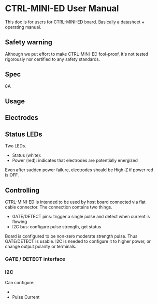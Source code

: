 # CTRL-MINI-ED User Manual

This doc is for users for CTRL-MINI-ED board.
Basically a datasheet + operating manual.

## Safety warning

Although we put effort to make CTRL-MINI-ED fool-proof,
it's not tested rigorously nor certified to any safety standards.


## Spec

8A

## Usage

## Electrodes

## Status LEDs

Two LEDs.

* Status (white):
* Power (red): indicates that electrodes are potentially energized

Even after sudden power failure, electrodes should be High-Z if power red is OFF.

## Controlling

CTRL-MINI-ED is intended to be used by host board connected via flat cable connector.
The connection contains two things.

* GATE/DETECT pins: trigger a single pulse and detect when current is flowing
* I2C bus: configure pulse strength, get status

Board is configured to be non-zero moderate strength pulse. Thus GATE/DETECT is usable.
I2C is needed to configure it to higher power, or change output polarity or terminals.


### GATE / DETECT interface

### I2C
Can configure:

* 
* Pulse Current
